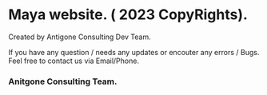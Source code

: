 # Maya website. ( 2023 CopyRights).
Created by Antigone Consulting Dev Team.

If you have any question / needs any updates or encouter any errors / Bugs.
Feel free to contact us via Email/Phone.

### Anitgone Consulting Team.


